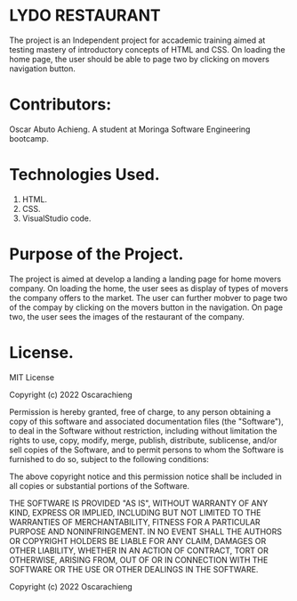 # LYDO RESTAURANT
The project is an Independent project for accademic training aimed at testing mastery of introductory concepts of HTML and CSS.
On loading the home page, the user should be able to page two by clicking on movers navigation button.

# Contributors:
 Oscar Abuto Achieng.
 A student at Moringa Software Engineering bootcamp.

#  Technologies Used.
1. HTML.
2. CSS.
3. VisualStudio code.

# Purpose of the Project.

The project is aimed at develop a landing a landing page for home movers company. On loading the home, the user sees as display of types of movers the company offers to the market.
The user can further mobver to page two of the compay by clicking on the movers button in the navigation.
On page two, the user sees the images of the restaurant of the company.

# License.

MIT License

Copyright (c) 2022 Oscarachieng

Permission is hereby granted, free of charge, to any person obtaining a copy
of this software and associated documentation files (the "Software"), to deal
in the Software without restriction, including without limitation the rights
to use, copy, modify, merge, publish, distribute, sublicense, and/or sell
copies of the Software, and to permit persons to whom the Software is
furnished to do so, subject to the following conditions:

The above copyright notice and this permission notice shall be included in all
copies or substantial portions of the Software.

THE SOFTWARE IS PROVIDED "AS IS", WITHOUT WARRANTY OF ANY KIND, EXPRESS OR
IMPLIED, INCLUDING BUT NOT LIMITED TO THE WARRANTIES OF MERCHANTABILITY,
FITNESS FOR A PARTICULAR PURPOSE AND NONINFRINGEMENT. IN NO EVENT SHALL THE
AUTHORS OR COPYRIGHT HOLDERS BE LIABLE FOR ANY CLAIM, DAMAGES OR OTHER
LIABILITY, WHETHER IN AN ACTION OF CONTRACT, TORT OR OTHERWISE, ARISING FROM,
OUT OF OR IN CONNECTION WITH THE SOFTWARE OR THE USE OR OTHER DEALINGS IN THE
SOFTWARE.

Copyright (c) 2022 Oscarachieng
